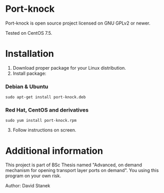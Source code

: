 # Port-knock
Port-knock is open source project licensed on GNU GPLv2 or newer. <br />

Tested on CentOS 7.5.

# Installation
1. Download proper package for your Linux distribution.
2. Install package:
### Debian & Ubuntu
```
sudo apt-get install port-knock.deb
```
### Red Hat, CentOS and derivatives
```
sudo yum install port-knock.rpm
```
3. Follow instructions on screen.

# Additional information
This project is part of BSc Thesis named "Advanced, on demand mechanism for opening transport layer ports on demand". You using this program on your own risk.

Author: David Stanek
